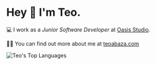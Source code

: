 <h1>Hey 👋 I'm <strong>Teo</strong>.</h1>

<p>💻 I work as a <i>Junior Software Developer</i> at <a href="https://oasisstudio.uk//">Oasis Studio</a>.</p>

<p>👩🏼 You can find out more about me at <a href="https://teoabaza.com//">teoabaza.com</a></p>

     
<p>
  <img src="https://github-readme-stats.vercel.app/api/top-langs/?username=teoabaza&layout=compact&theme=onedark" alt="Teo's Top Languages">
</p>
<!---
teoabaza/teoabaza is a ✨ special ✨ repository because its `README.md` (this file) appears on your GitHub profile.
You can click the Preview link to take a look at your changes.
--->
